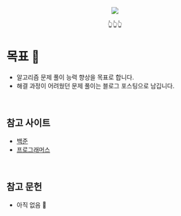 <div align="center">
<a href="https://solved.ac/wjd5588" target="_blank"><img src="http://mazassumnida.wtf/api/mini/generate_badge?boj=wjd5588"/></a>
<p>👆👆👆</p>
</div>

# 목표 🎯

- 알고리즘 문제 풀이 능력 향상을 목표로 합니다.
- 해결 과정이 어려웠던 문제 풀이는 블로그 포스팅으로 남깁니다.

<br>

## 참고 사이트

- <a href="https://www.acmicpc.net/" target="_blank">백준</a>
- <a href="https://programmers.co.kr/" target="_blank">프로그래머스</a>

<br>

## 참고 문헌

- 아직 없음 🥲



